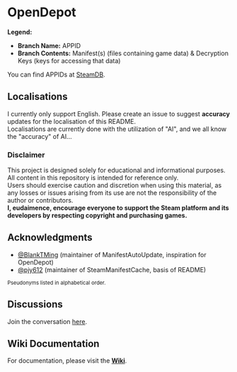 # OpenDepot

**Legend:**
- **Branch Name:** APPID
- **Branch Contents:** Manifest(s) (files containing game data) & Decryption Keys (keys for accessing that data)

You can find APPIDs at [SteamDB](https://steamdb.info).

## Localisations
I currently only support English. Please create an issue to suggest **accuracy** updates for the localisation of this README. <br> 
Localisations are currently done with the utilization of "AI", and we all know the "accuracy" of AI...

### Disclaimer
This project is designed solely for educational and informational purposes. All content in this repository is intended for reference only.  
Users should exercise caution and discretion when using this material, as any losses or issues arising from its use are not the responsibility of the author or contributors.  
**I, eudaimence, encourage everyone to support the Steam platform and its developers by respecting copyright and purchasing games.**

## Acknowledgments
- [@BlankTMing](https://github.com/BlankTMing) (maintainer of ManifestAutoUpdate, inspiration for OpenDepot)
- [@pjy612](https://github.com/pjy612/) (maintainer of SteamManifestCache, basis of README)

<sub>Pseudonyms listed in alphabetical order.</sub>

## Discussions
Join the conversation [here](https://github.com/pjy612/SteamManifestCache/discussions).

## Wiki Documentation
For documentation, please visit the **[Wiki](https://github.com/eudaimence/OpenDepot/wiki)**.
